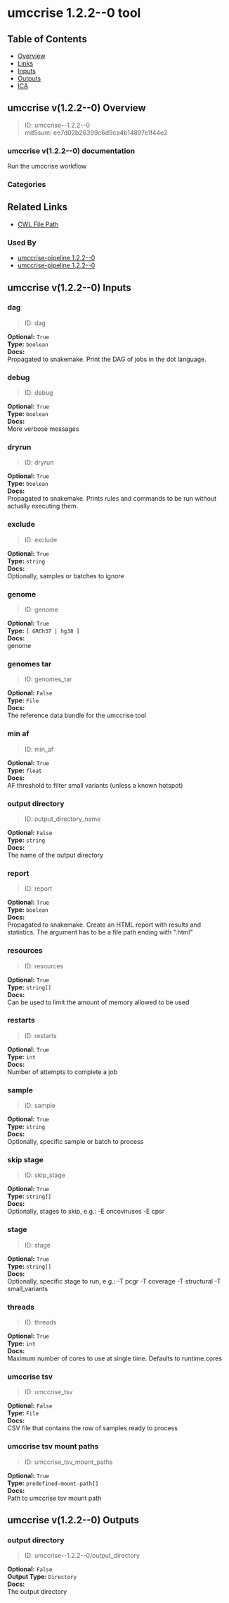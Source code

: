 
umccrise 1.2.2--0 tool
======================

## Table of Contents
  
- [Overview](#umccrise-v122--0-overview)  
- [Links](#related-links)  
- [Inputs](#umccrise-v122--0-inputs)  
- [Outputs](#umccrise-v122--0-outputs)  
- [ICA](#ica)  


## umccrise v(1.2.2--0) Overview



  
> ID: umccrise--1.2.2--0  
> md5sum: ee7d02b26399c6d9ca4b14897e1f44e2

### umccrise v(1.2.2--0) documentation
  

Run the umccrise workflow

### Categories
  


## Related Links
  
- [CWL File Path](../../../../../../tools/umccrise/1.2.2--0/umccrise__1.2.2--0.cwl)  


### Used By
  
- [umccrise-pipeline 1.2.2--0](../../../workflows/umccrise-pipeline/1.2.2--0/umccrise-pipeline__1.2.2--0.md)  
- [umccrise-pipeline 1.2.2--0](../../../workflows/umccrise-pipeline/1.2.2--0/umccrise-pipeline__1.2.2--0.md)  

  


## umccrise v(1.2.2--0) Inputs

### dag



  
> ID: dag
  
**Optional:** `True`  
**Type:** `boolean`  
**Docs:**  
Propagated to snakemake. Print the DAG of jobs in the dot language.


### debug



  
> ID: debug
  
**Optional:** `True`  
**Type:** `boolean`  
**Docs:**  
More verbose messages


### dryrun



  
> ID: dryrun
  
**Optional:** `True`  
**Type:** `boolean`  
**Docs:**  
Propagated to snakemake. Prints rules and commands to be run without actually executing them.


### exclude



  
> ID: exclude
  
**Optional:** `True`  
**Type:** `string`  
**Docs:**  
Optionally, samples or batches to ignore


### genome



  
> ID: genome
  
**Optional:** `True`  
**Type:** `[ GRCh37 | hg38 ]`  
**Docs:**  
genome


### genomes tar



  
> ID: genomes_tar
  
**Optional:** `False`  
**Type:** `File`  
**Docs:**  
The reference data bundle for the umccrise tool


### min af



  
> ID: min_af
  
**Optional:** `True`  
**Type:** `float`  
**Docs:**  
AF threshold to filter small variants (unless a known hotspot)


### output directory



  
> ID: output_directory_name
  
**Optional:** `False`  
**Type:** `string`  
**Docs:**  
The name of the output directory


### report



  
> ID: report
  
**Optional:** `True`  
**Type:** `boolean`  
**Docs:**  
Propagated to snakemake.
Create an HTML report with results and statistics.
The argument has to be a file path ending with ".html"


### resources



  
> ID: resources
  
**Optional:** `True`  
**Type:** `string[]`  
**Docs:**  
Can be used to limit the amount of memory allowed to be used


### restarts



  
> ID: restarts
  
**Optional:** `True`  
**Type:** `int`  
**Docs:**  
Number of attempts to complete a job


### sample



  
> ID: sample
  
**Optional:** `True`  
**Type:** `string`  
**Docs:**  
Optionally, specific sample or batch to process


### skip stage



  
> ID: skip_stage
  
**Optional:** `True`  
**Type:** `string[]`  
**Docs:**  
Optionally, stages to skip, e.g.: -E oncoviruses -E cpsr


### stage



  
> ID: stage
  
**Optional:** `True`  
**Type:** `string[]`  
**Docs:**  
Optionally, specific stage to run, e.g.: -T pcgr -T coverage -T structural -T small_variants


### threads



  
> ID: threads
  
**Optional:** `True`  
**Type:** `int`  
**Docs:**  
Maximum number of cores to use at single time.
Defaults to runtime.cores


### umccrise tsv



  
> ID: umccrise_tsv
  
**Optional:** `False`  
**Type:** `File`  
**Docs:**  
CSV file that contains the row of samples ready to process


### umccrise tsv mount paths



  
> ID: umccrise_tsv_mount_paths
  
**Optional:** `True`  
**Type:** `predefined-mount-path[]`  
**Docs:**  
Path to umccrise tsv mount path

  


## umccrise v(1.2.2--0) Outputs

### output directory



  
> ID: umccrise--1.2.2--0/output_directory  

  
**Optional:** `False`  
**Output Type:** `Directory`  
**Docs:**  
The output directory
  

  

